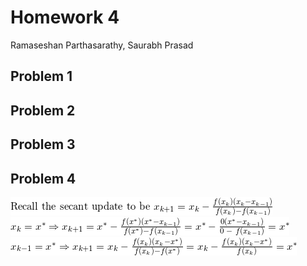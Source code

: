 # Homework 4
Ramaseshan Parthasarathy, Saurabh Prasad

## Problem 1

## Problem 2

## Problem 3

## Problem 4

<img src = "../hw-4/img/p4-1.gif">        
<img src = "../hw-4/img/p4-2.gif">      
<img src = "../hw-4/img/p4-3.gif">      
